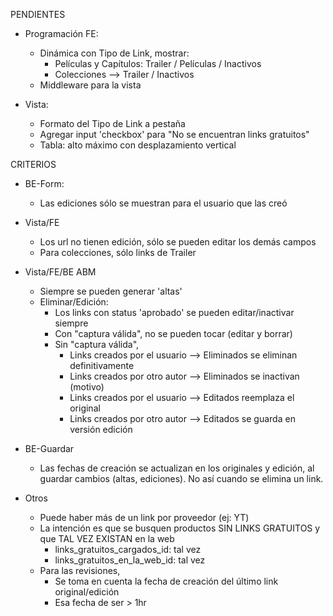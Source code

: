 PENDIENTES
- Programación FE:
	- Dinámica con Tipo de Link, mostrar:
		- Películas y Capítulos: Trailer / Películas / Inactivos
		- Colecciones --> Trailer / Inactivos
	- Middleware para la vista

- Vista:
	- Formato del Tipo de Link a pestaña
	- Agregar input 'checkbox' para "No se encuentran links gratuitos"
	- Tabla: alto máximo con desplazamiento vertical

CRITERIOS
- BE-Form:
	- Las ediciones sólo se muestran para el usuario que las creó

- Vista/FE
	- Los url no tienen edición, sólo se pueden editar los demás campos
	- Para colecciones, sólo links de Trailer

- Vista/FE/BE ABM
	- Siempre se pueden generar 'altas'
	- Eliminar/Edición:
		- Los links con status 'aprobado' se pueden editar/inactivar siempre
		- Con "captura válida", no se pueden tocar (editar y borrar)
		- Sin "captura válida",
			- Links creados por el usuario	--> Eliminados se eliminan definitivamente
			- Links creados por otro autor	--> Eliminados se inactivan (motivo)
			- Links creados por el usuario  --> Editados reemplaza el original
			- Links creados por otro autor	--> Editados se guarda en versión edición

- BE-Guardar
	- Las fechas de creación se actualizan en los originales y edición, al guardar cambios (altas, ediciones). No así cuando se elimina un link.

- Otros
	- Puede haber más de un link por proveedor (ej: YT)
	- La intención es que se busquen productos SIN LINKS GRATUITOS y que TAL VEZ EXISTAN en la web
		- links_gratuitos_cargados_id: tal vez
		- links_gratuitos_en_la_web_id: tal vez
	- Para las revisiones, 
		- Se toma en cuenta la fecha de creación del último link original/edición
		- Esa fecha de ser > 1hr
